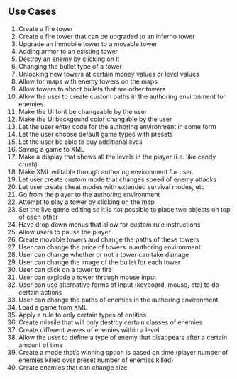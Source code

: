 

Use Cases
---------

 1. Create a fire tower
 2. Create a fire tower that can be upgraded to an inferno tower
 3. Upgrade an immobile tower to a movable tower
 4. Adding armor to an existing tower
 5. Destroy an enemy by clicking on it
 6. Changing the bullet type of a tower
 7. Unlocking new towers at certain money values or level values
 8. Allow for maps with enemy towers on the maps
 9. Allow towers to shoot bullets that are other towers
 10. Allow the user to create custom paths in the authoring environment for enemies
 11. Make the UI font be changeable by the user
 12. Make the UI backgound color changable by the user
 13. Let the user enter code for the authoring environment in some form
 14. Let the user choose default game types with presets
 15. Let the user be able to buy additional lives 
 16. Saving a game to XML
 17. Make a display that shows all the levels in the player (i.e. like candy crush)
 18. Make XML editable through authoring environment for user
 19. Let user create custom mode that changes speed of enemy attacks
 20. Let user create cheat modes with extended survival modes, etc
 21. Go from the player to the authoring environment
 22. Attempt to play a tower by clicking on the map
 23. Set the live game editing so it is not possible to place two objects on top of each other
 24. Have drop down menus that allow for custom rule instructions
 25. Allow users to pause the player
 26. Create movable towers and change the paths of these towers
 27. User can change the price of towers in authoring environment
 28. User can change whether or not a tower can take damage
 29. User can change the image of the bullet for each tower
 30. User can click on a tower to fire
 31. User can explode a tower through mouse input
32. User can use alternative forms of input (keyboard, mouse, etc) to do certain actions
 33. User can change the paths of enemies in the authoring environment
 34. Load a game from XML
 35. Apply a rule to only certain types of entities
 36. Create missile that will only destroy certain classes of enemies
 37. Create different waves of enemies within a level
 38. Allow the user to define a type of enemy that disappears after a certain amount of time
 39. Create a mode that’s winning option is based on time (player number of enemies killed over preset number of enemies killed)
 40. Create enemies that can change size


